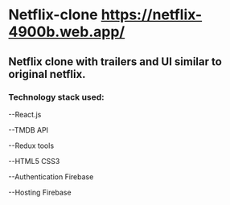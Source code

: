 # Netflix-clone https://netflix-4900b.web.app/
<h2>Netflix clone with trailers and UI similar to original netflix.</h2>

<h3>Technology stack used:</h3>

--React.js

--TMDB API

--Redux tools

--HTML5 CSS3

--Authentication Firebase

--Hosting Firebase



